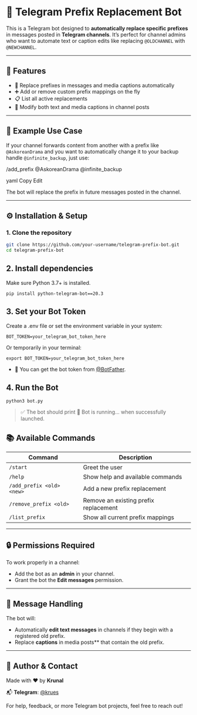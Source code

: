 # 🔁 Telegram Prefix Replacement Bot

This is a Telegram bot designed to **automatically replace specific prefixes** in messages posted in **Telegram channels**. It’s perfect for channel admins who want to automate text or caption edits like replacing `@OLDCHANNEL` with `@NEWCHANNEL`.

---

## 🚀 Features

- 📌 Replace prefixes in messages and media captions automatically
- ➕ Add or remove custom prefix mappings on the fly
- 📋 List all active replacements
- 💬 Modify both text and media captions in channel posts

---

## 🧪 Example Use Case

If your channel forwards content from another with a prefix like `@AskoreanDrama` and you want to automatically change it to your backup handle `@infinite_backup`, just use:

/add_prefix @AskoreanDrama @infinite_backup

yaml
Copy
Edit

The bot will replace the prefix in future messages posted in the channel.

---

## ⚙️ Installation & Setup

### 1. Clone the repository

```bash
git clone https://github.com/your-username/telegram-prefix-bot.git
cd telegram-prefix-bot
```
## 2. Install dependencies
Make sure Python 3.7+ is installed.

```
pip install python-telegram-bot==20.3
```
## 3. Set your Bot Token
Create a .env file or set the environment variable in your system:

```
BOT_TOKEN=your_telegram_bot_token_here
```
Or temporarily in your terminal:
```
export BOT_TOKEN=your_telegram_bot_token_here
```
- 🔐 You can get the bot token from [@BotFather](https://telegram.me/BotFather).

## 4. Run the Bot

```
python3 bot.py
```
> ✅ The bot should print 🤖 Bot is running... when successfully launched.


## 📚 Available Commands

| Command                      | Description                               |
|-----------------------------|-------------------------------------------|
| `/start`                    | Greet the user                            |
| `/help`                     | Show help and available commands          |
| `/add_prefix <old> <new>`   | Add a new prefix replacement              |
| `/remove_prefix <old>`      | Remove an existing prefix replacement     |
| `/list_prefix`              | Show all current prefix mappings          |

---

## 🔒 Permissions Required

To work properly in a channel:

- Add the bot as an **admin** in your channel.
- Grant the bot the **Edit messages** permission.

---

## 💬 Message Handling

The bot will:

- Automatically **edit text messages** in channels if they begin with a registered old prefix.
- Replace **captions** in media posts** that contain the old prefix.

---

## 👤 Author & Contact

Made with ❤️ by **Krunal**

📬 **Telegram**: [@krues](https://t.me/krues)

For help, feedback, or more Telegram bot projects, feel free to reach out!
